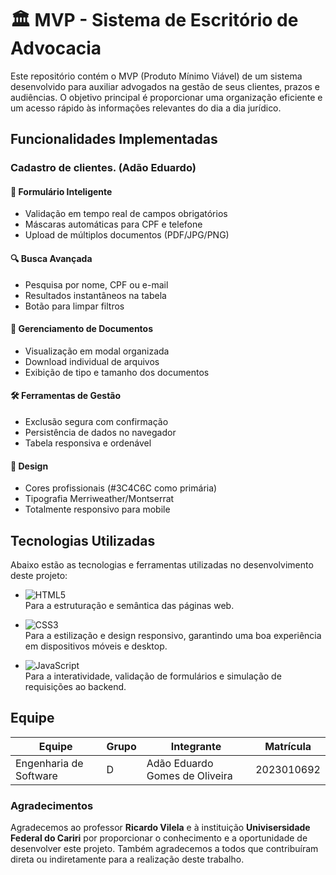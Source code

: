 # 🏛️ MVP - Sistema de Escritório de Advocacia

Este repositório contém o MVP (Produto Mínimo Viável) de um sistema desenvolvido para auxiliar advogados na gestão de seus clientes, prazos e audiências. O objetivo principal é proporcionar uma organização eficiente e um acesso rápido às informações relevantes do dia a dia jurídico.

## Funcionalidades Implementadas

### Cadastro de clientes. (Adão Eduardo)
#### 📝 Formulário Inteligente
- Validação em tempo real de campos obrigatórios
- Máscaras automáticas para CPF e telefone
- Upload de múltiplos documentos (PDF/JPG/PNG)

#### 🔍 Busca Avançada
- Pesquisa por nome, CPF ou e-mail
- Resultados instantâneos na tabela
- Botão para limpar filtros

#### 📂 Gerenciamento de Documentos
- Visualização em modal organizada
- Download individual de arquivos
- Exibição de tipo e tamanho dos documentos

#### 🛠️ Ferramentas de Gestão
- Exclusão segura com confirmação
- Persistência de dados no navegador
- Tabela responsiva e ordenável

#### 🎨 Design
- Cores profissionais (#3C4C6C como primária)
- Tipografia Merriweather/Montserrat
- Totalmente responsivo para mobile


## Tecnologias Utilizadas
Abaixo estão as tecnologias e ferramentas utilizadas no desenvolvimento deste projeto:

- ![HTML5](https://img.shields.io/badge/HTML5-E34F26?style=for-the-badge&logo=html5&logoColor=white)  
  Para a estruturação e semântica das páginas web.

- ![CSS3](https://img.shields.io/badge/CSS3-1572B6?style=for-the-badge&logo=css3&logoColor=white)  
  Para a estilização e design responsivo, garantindo uma boa experiência em dispositivos móveis e desktop.

- ![JavaScript](https://img.shields.io/badge/JavaScript-F7DF1E?style=for-the-badge&logo=javascript&logoColor=black)  
  Para a interatividade, validação de formulários e simulação de requisições ao backend.
  

## Equipe
| Equipe     | Grupo | Integrante                                  | Matrícula   |
|------------|--------|---------------------------------------------|-------------|
| Engenharia de Software | D      | Adão Eduardo Gomes de Oliveira           | 2023010692 |


### Agradecimentos
Agradecemos ao professor **Ricardo Vilela** e à instituição **Univisersidade Federal do Cariri** por proporcionar o conhecimento e a oportunidade de desenvolver este projeto. Também agradecemos a todos que contribuíram direta ou indiretamente para a realização deste trabalho.

